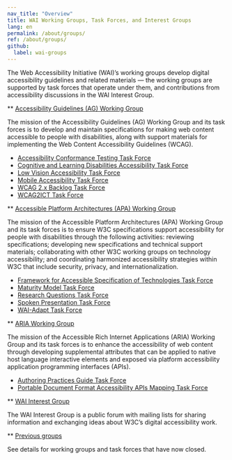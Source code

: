 ```yaml
---
nav_title: "Overview"
title: WAI Working Groups, Task Forces, and Interest Groups
lang: en
permalink: /about/groups/
ref: /about/groups/
github:
  label: wai-groups
---
```


The Web Accessibility Initiative (WAI)’s working groups develop digital accessibility guidelines and related materials &mdash; the working groups are supported by task forces that operate under them, and contributions from accessibility discussions in the WAI Interest Group.

** [Accessibility Guidelines (AG) Working Group](/about/groups/agwg/)

The mission of the Accessibility Guidelines (AG) Working Group and its task forces is to develop and maintain specifications for making web content accessible to people with disabilities, along with support materials for implementing the Web Content Accessibility Guidelines (WCAG).

 - [Accessibility Conformance Testing Task Force](/about/groups/task-forces/conformance-testing/)
 - [Cognitive and Learning Disabilities Accessibility Task Force](/about/groups/task-forces/coga/)
 - [Low Vision Accessibility Task Force](/about/groups/task-forces/low-vision-a11y-tf/)
 - [Mobile Accessibility Task Force](/about/groups/task-forces/matf/)
 - [WCAG 2.x Backlog Task Force](/about/groups/task-forces/wcag2x-backlog/)
 - [WCAG2ICT Task Force](/about/groups/task-forces/wcag2ict/)

** [Accessible Platform Architectures (APA) Working Group](/about/groups/apawg/)

The mission of the Accessible Platform Architectures (APA) Working Group and its task forces is to ensure W3C specifications support accessibility for people with disabilities through the following activities: reviewing specifications; developing new specifications and technical support materials; collaborating with other W3C working groups on technology accessibility; and coordinating harmonized accessibility strategies within W3C that include security, privacy, and internationalization.

 - [Framework for Accessible Specification of Technologies Task Force](/about/groups/task-forces/fast/)
 - [Maturity Model Task Force](/about/groups/task-forces/maturity-model/)
 - [Research Questions Task Force](/about/groups/task-forces/research-questions/)
 - [Spoken Presentation Task Force](/about/groups/task-forces/pronunciation/)
 - [WAI-Adapt Task Force](/about/groups/task-forces/adapt/)

** [ARIA Working Group](/about/groups/ariawg/)

The mission of the Accessible Rich Internet Applications (ARIA) Working Group and its task forces is to enhance the accessibility of web content through developing supplemental attributes that can be applied to native host language interactive elements and exposed via platform accessibility application programming interfaces (APIs).

 - [Authoring Practices Guide Task Force](/about/groups/task-forces/practices/)
 - [Portable Document Format Accessibility APIs Mapping Task Force](/about/groups/task-forces/pdf-aam/)

** [WAI Interest Group](/about/groups/waiig/)

The WAI Interest Group is a public forum with mailing lists for sharing information and exchanging ideas about W3C’s digital accessibility work.

** [Previous groups](/about/groups/previous-groups/)

See details for working groups and task forces that have now closed.

